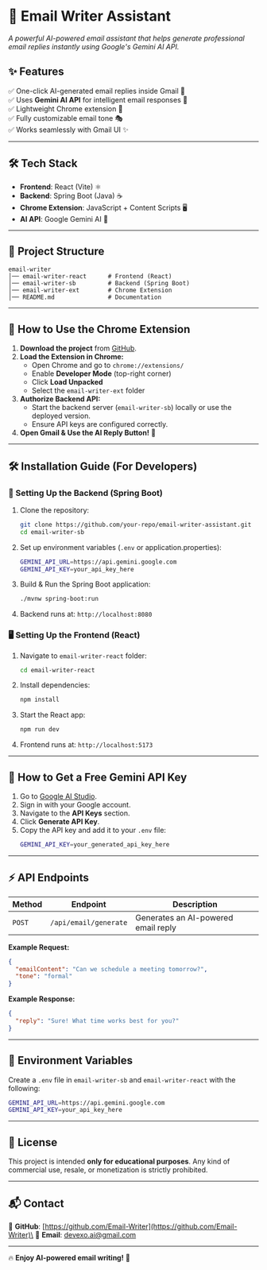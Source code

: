 # 🚀 Email Writer Assistant

*A powerful AI-powered email assistant that helps generate professional email replies instantly using Google's Gemini AI API.*

## ✨ Features

✅ One-click AI-generated email replies inside Gmail 📧\
✅ Uses **Gemini AI API** for intelligent email responses 🤖\
✅ Lightweight Chrome extension 🚀\
✅ Fully customizable email tone 🎭\
✅ Works seamlessly with Gmail UI ✨

---

## 🛠️ Tech Stack

- **Frontend**: React (Vite) ⚛️
- **Backend**: Spring Boot (Java) ☕
- **Chrome Extension**: JavaScript + Content Scripts 🖥️
- **AI API**: Google Gemini AI 🧠

---

## 📂 Project Structure

```
email-writer
│── email-writer-react      # Frontend (React)
│── email-writer-sb         # Backend (Spring Boot)
│── email-writer-ext        # Chrome Extension
│── README.md               # Documentation
```

---

## 🚀 How to Use the Chrome Extension

1. **Download the project** from [GitHub](https://github.com/your-repo/email-writer-assistant).
2. **Load the Extension in Chrome:**
   - Open Chrome and go to `chrome://extensions/`
   - Enable **Developer Mode** (top-right corner)
   - Click **Load Unpacked**
   - Select the `email-writer-ext` folder
3. **Authorize Backend API:**
   - Start the backend server (`email-writer-sb`) locally or use the deployed version.
   - Ensure API keys are configured correctly.
4. **Open Gmail & Use the AI Reply Button!** 🎉

---

## 🛠️ Installation Guide (For Developers)

### 🔧 Setting Up the Backend (Spring Boot)

1. Clone the repository:
   ```sh
   git clone https://github.com/your-repo/email-writer-assistant.git
   cd email-writer-sb
   ```
2. Set up environment variables (`.env` or application.properties):
   ```sh
   GEMINI_API_URL=https://api.gemini.google.com
   GEMINI_API_KEY=your_api_key_here
   ```
3. Build & Run the Spring Boot application:
   ```sh
   ./mvnw spring-boot:run
   ```
4. Backend runs at: `http://localhost:8080`

### 🖥️ Setting Up the Frontend (React)

1. Navigate to `email-writer-react` folder:
   ```sh
   cd email-writer-react
   ```
2. Install dependencies:
   ```sh
   npm install
   ```
3. Start the React app:
   ```sh
   npm run dev
   ```
4. Frontend runs at: `http://localhost:5173`

---

## 🔑 How to Get a Free Gemini API Key

1. Go to [Google AI Studio](https://aistudio.google.com/).
2. Sign in with your Google account.
3. Navigate to the **API Keys** section.
4. Click **Generate API Key**.
5. Copy the API key and add it to your `.env` file:
   ```sh
   GEMINI_API_KEY=your_generated_api_key_here
   ```

---

## ⚡ API Endpoints

| Method | Endpoint              | Description                         |
| ------ | --------------------- | ----------------------------------- |
| `POST` | `/api/email/generate` | Generates an AI-powered email reply |

**Example Request:**

```json
{
  "emailContent": "Can we schedule a meeting tomorrow?",
  "tone": "formal"
}
```

**Example Response:**

```json
{
  "reply": "Sure! What time works best for you?"
}
```

---

## 🔑 Environment Variables

Create a `.env` file in `email-writer-sb` and `email-writer-react` with the following:

```sh
GEMINI_API_URL=https://api.gemini.google.com
GEMINI_API_KEY=your_api_key_here
```

---

## 📜 License

This project is intended **only for educational purposes**. Any kind of commercial use, resale, or monetization is strictly prohibited.

---

## 📬 Contact

🔗 **GitHub**: [https://github.com/Email-Writer](https://github.com/Email-Writer)\
📧 **Email**: [devexo.ai@gmail.com](mailto:devexo.ai@gmail.com)

---

🔥 **Enjoy AI-powered email writing!** 🚀

